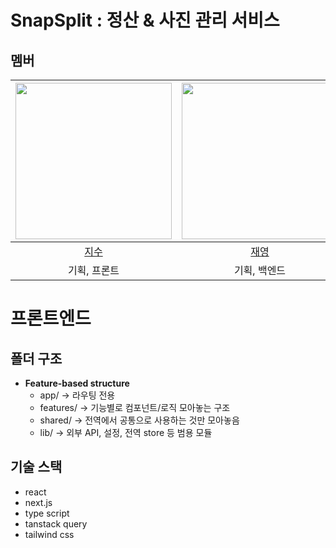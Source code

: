 # SnapSplit : 정산 & 사진 관리 서비스

## 멤버

|<img src="https://github.com/jsomnium.png" width="250" height="250"/>|<img src="https://avatars.githubusercontent.com/u/124485699?v=4.png" width="250" height="250"/>|<img  src="https://avatars.githubusercontent.com/u/42036131?v=4.png" width="250" height="250"/> |
|:---:|:---:|:---:|
|[지수](https://github.com/jsomnium)|[재영](https://github.com/answodud)|[은정](https://github.com/enjung)|
| 기획, 프론트 | 기획, 백엔드 | 기획, 백엔드 |

# 프론트엔드
## 폴더 구조
- **Feature-based structure**
  - app/ → 라우팅 전용
  - features/ → 기능별로 컴포넌트/로직 모아놓는 구조
  - shared/ → 전역에서 공통으로 사용하는 것만 모아놓음
  - lib/ → 외부 API, 설정, 전역 store 등 범용 모듈
## 기술 스택
- react
- next.js
- type script
- tanstack query
- tailwind css
